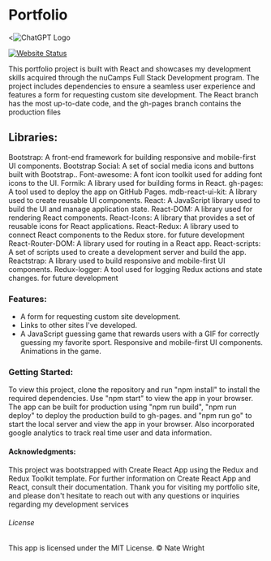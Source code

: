 # Portfolio

<![ChatGPT Logo](./img/gptLogo.png)


[![Website Status](https://img.shields.io/website-up-down-green-red/http/shields.io.svg)](https://njwright92.github.io/portfolio/)

This portfolio project is built with React and showcases my development skills acquired through the nuCamps Full Stack Development program. The project includes dependencies to ensure a seamless user experience and features a form for requesting custom site development. The React branch has the most up-to-date code, and the gh-pages branch contains the production files


## Libraries:

Bootstrap: A front-end framework for building responsive and mobile-first UI components.
Bootstrap Social: A set of social media icons and buttons built with Bootstrap..
Font-awesome: A font icon toolkit used for adding font icons to the UI.
Formik: A library used for building forms in React.
gh-pages: A tool used to deploy the app on GitHub Pages.
mdb-react-ui-kit: A library used to create reusable UI components.
React: A JavaScript library used to build the UI and manage application state.
React-DOM: A library used for rendering React components.
React-Icons: A library that provides a set of reusable icons for React applications.
React-Redux: A library used to connect React components to the Redux store. for future development
React-Router-DOM: A library used for routing in a React app.
React-scripts: A set of scripts used to create a development server and build the app.
Reactstrap: A library used to build responsive and mobile-first UI components.
Redux-logger: A tool used for logging Redux actions and state changes. for future development


### Features:

- A form for requesting custom site development.
- Links to other sites I've developed. 
- A JavaScript guessing game that rewards users with a GIF for correctly guessing my favorite sport. Responsive and mobile-first UI components.
Animations in the game. 

  
 ### Getting Started:

To view this project, clone the repository and run "npm install" to install the required dependencies. Use "npm start" to view the app in your browser. The app can be built for production using "npm run build", "npm run deploy" to deploy the production build to gh-pages. and "npm run go" to start the local server and view the app in your browser.
Also incorporated google analytics to track real time user and data information.


#### Acknowledgments:

  This project was bootstrapped with Create React App using the Redux and Redux Toolkit template. For further information on Create React App and React, consult their documentation.
  Thank you for visiting my portfolio site, and please don't hesitate to reach out with any questions or inquiries regarding my development services


###### License

This app is licensed under the MIT License.
&copy; Nate Wright


